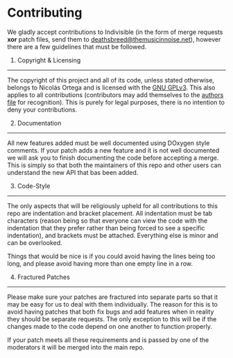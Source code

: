 Contributing
============
We gladly accept contributions to Indivisible (in the form of merge requests **xor** patch files, send them to <deathsbreed@themusicinnoise.net>), however there are a few guidelines that must be followed.

1) Copyright & Licensing
------------------------
The copyright of this project and all of its code, unless stated otherwise, belongs to Nicolás Ortega and is licensed with the [GNU GPLv3](/LICENSE). This also applies to all contributions (contributors may add themselves to the [authors file](/AUTHORS.md) for recognition). This is purely for legal purposes, there is no intention to deny your contributions.

2) Documentation
----------------
All new features added must be well documented using DOxygen style comments. If your patch adds a new feature and it is not well documented we will ask you to finish documenting the code before accepting a merge. This is simply so that both the maintainers of this repo and other users can understand the new API that bas been added.

3) Code-Style
-------------
The only aspects that will be religiously upheld for all contributions to this repo are indentation and bracket placement. All indentation must be tab characters (reason being so that everyone can view the code with the indentation that they prefer rather than being forced to see a specific indentation), and brackets must be attached. Everything else is minor and can be overlooked.

Things that would be nice is if you could avoid having the lines being too long, and please avoid having more than one empty line in a row.

4) Fractured Patches
--------------------
Please make sure your patches are fractured into separate parts so that it may be easy for us to deal with them individually. The reason for this is to avoid having patches that both fix bugs and add features when in reality they should be separate requests. The only exception to this will be if the changes made to the code depend on one another to function properly.

If your patch meets all these requirements and is passed by one of the moderators it will be merged into the main repo.
